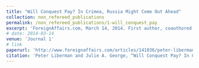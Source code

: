 ```yaml
---
title: "Will Conquest Pay? In Crimea, Russia Might Come Out Ahead"
collection: non_refereed_publications
permalink: /non_refereed_publications/1-will_conquest_pay
excerpt: 'ForeignAffairs.com, March 14, 2014. First author, coauthored with Julie A. George.'
# date: 2014-03-14
venue: 'Journal 1'
# link
paperurl: 'http://www.foreignaffairs.com/articles/141036/peter-liberman-and-julie-a-george/will-conquest-pdf' 
citation: 'Peter Liberman and Julie A. George, “Will Conquest Pay? In Crimea, Russia Might Come Out Ahead” [Op-Ed], ForeignAffairs.com, March 14, 2014'
---
```



<!-- [Read paper here](http://www.foreignaffairs.com/articles/141036/peter-liberman-and-julie-a-george/will-conquest-pdf) -->

<!-- Recommended citation: Your Name, You. (2009). "Paper Title Number 1." <i>Journal 1</i>. 1(1). -->
